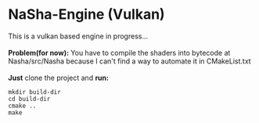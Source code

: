 # NaSha-Engine (Vulkan)
This is a vulkan based engine in progress... <br><br>
**Problem(for now):** You have to compile the shaders into bytecode at Nasha/src/Nasha  because I can't find a way to automate it in CMakeList.txt<br><br>
**Just** clone the project and **run:**
```
mkdir build-dir
cd build-dir
cmake ..
make
```